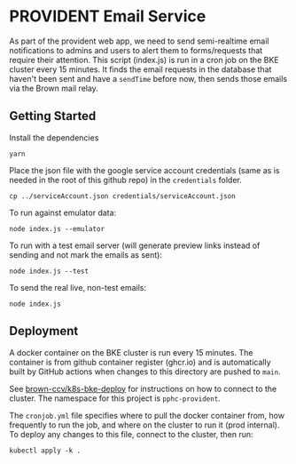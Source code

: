 # PROVIDENT Email Service

As part of the provident web app, we need to send semi-realtime email notifications to admins and users to alert them to forms/requests that require their attention.  This script (index.js) is run in a cron job on the BKE cluster every 15 minutes.  It finds the email requests in the database that haven't been sent and have a `sendTime` before now, then sends those emails via the Brown mail relay.

## Getting Started

Install the dependencies
```
yarn
```

Place the json file with the google service account credentials (same as is needed in the root of this github repo) in the `credentials` folder.
```
cp ../serviceAccount.json credentials/serviceAccount.json
```

To run against emulator data:
```
node index.js --emulator
```

To run with a test email server (will generate preview links instead of sending and not mark the emails as sent):
```
node index.js --test
```

To send the real live, non-test emails:
```
node index.js
```

## Deployment

A docker container on the BKE cluster is run every 15 minutes.  The container is from github container register (ghcr.io) and is automatically built by GitHub actions when changes to this directory are pushed to `main`.

See [brown-ccv/k8s-bke-deploy](https://github.com/brown-ccv/k8s-deploy-bke) for instructions on how to connect to the cluster.  The namespace for this project is `pphc-provident`.

The `cronjob.yml` file specifies where to pull the docker container from, how frequently to run the job, and where on the cluster to run it (prod internal).  To deploy any changes to this file, connect to the cluster, then run:
```
kubectl apply -k .
```
